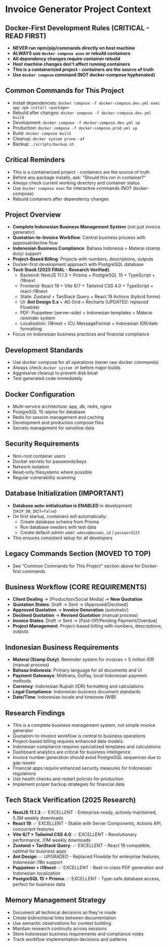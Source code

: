 # Invoice Generator Project Context

## Docker-First Development Rules (CRITICAL - READ FIRST)
- **NEVER run npm/pip/commands directly on host machine**
- **ALWAYS use `docker compose exec` or rebuild containers**
- **All dependency changes require container rebuild**
- **Host machine changes don't affect running containers**
- **This is a containerized project - containers are the source of truth**
- **Use `docker compose` command (NOT docker-compose hyphenated)**

## Common Commands for This Project
- Install dependencies: `docker compose -f docker-compose.dev.yml exec app npm install <package>`
- Rebuild after changes: `docker compose -f docker-compose.dev.yml build`
- Development: `docker compose -f docker-compose.dev.yml up`
- Production: `docker compose -f docker-compose.prod.yml up`
- Build: `docker compose build`
- Cleanup: `docker system prune -af`
- Backup: `./scripts/backup.sh`

## Critical Reminders
- This is a containerized project - containers are the source of truth
- Before any package installs, ask: "Should this run in container?"
- Always check current working directory and container status
- Use `docker compose exec` for interactive commands (NOT docker-compose)
- Rebuild containers after dependency changes

## Project Overview
- **Complete Indonesian Business Management System** (not just invoice generator)
- **Quotation-to-Invoice Workflow**: Central business process with approval/decline flow  
- **Indonesian Business Compliance**: Bahasa Indonesia + Materai (stamp duty) support
- **Project-Based Billing**: Projects with numbers, descriptions, outputs
- Docker-first development approach with PostgreSQL database
- **Tech Stack (2025 FINAL - Research Verified)**: 
  - Backend: NestJS 11.1.3 + Prisma + PostgreSQL 15 + TypeScript + i18next
  - Frontend: React 19 + Vite 6/7 + Tailwind CSS 4.0 + TypeScript + react-i18next
  - State: Zustand + TanStack Query + React 19 Actions (hybrid forms)
  - UI: **Ant Design 5.x** + AG Grid + Recharts (UPDATED: replaced Flowbite)
  - PDF: Puppeteer (server-side) + Indonesian templates + Materai reminder system
  - Localization: i18next + ICU MessageFormat + Indonesian IDR/date formatting
- Focus on Indonesian business practices and financial compliance

## Development Standards
- Use docker compose for all operations (never raw docker commands)
- Always check `docker system df` before major builds
- Aggressive cleanup to prevent disk bloat
- Test generated code immediately

## Docker Configuration
- Multi-service architecture: app, db, redis, nginx
- PostgreSQL 15-alpine for database
- Redis for session management and caching
- Development and production compose files
- Secrets management for sensitive data

## Security Requirements
- Non-root container users
- Docker secrets for passwords/keys  
- Network isolation
- Read-only filesystems where possible
- Regular vulnerability scanning

## Database Initialization (IMPORTANT)
- **Database auto-initialization is ENABLED** in development (`SKIP_DB_INIT=false`)
- On first startup, containers will automatically:
  - Create database schema from Prisma
  - Run database seeders with test data
  - Create default admin user: `admin@monomi.id` / `password123`
- This ensures consistent setup for all developers

## Legacy Commands Section (MOVED TO TOP)
- See "Common Commands for This Project" section above for Docker-first commands

## Business Workflow (CORE REQUIREMENTS)
- **Client Dealing** → [Production/Social Media] → **New Quotation**
- **Quotation States**: Draft → Sent → [Approved/Declined]
- **Approved Quotation** → **Invoice Generation** (automatic)
- **Declined Quotation** → **Revised Quotation** (manual process)
- **Invoice States**: Draft → Sent → [Paid-Off/Pending Payment/Overdue]
- **Project Management**: Project-based billing with numbers, descriptions, outputs

## Indonesian Business Requirements
- **Materai (Stamp Duty)**: Reminder system for invoices > 5 million IDR (manual process)
- **Bahasa Indonesia**: Primary language for all documents and UI
- **Payment Gateways**: Midtrans, GoPay, local Indonesian payment methods
- **Currency**: Indonesian Rupiah (IDR) formatting and calculations
- **Legal Compliance**: Indonesian business document standards
- **Date/Time**: Indonesian locale and timezone (WIB)

## Research Findings
- This is a complete business management system, not simple invoice generator
- Quotation-to-Invoice workflow is central to business operations
- Project-based billing requires enhanced data models
- Indonesian compliance requires specialized templates and calculations
- Dashboard analytics are critical for business intelligence
- Invoice number generation should avoid PostgreSQL sequences due to gap issues
- Financial apps require enhanced security measures for Indonesian regulations
- Use health checks and restart policies for production
- Implement proper backup strategies for financial data

## Tech Stack Verification (2025 Research)
- **NestJS 11.1.3**: ✅ EXCELLENT - Enterprise-ready, actively maintained, 5.3M weekly downloads
- **React 19**: ✅ EXCELLENT - Stable with Server Components, Actions API, concurrent features
- **Vite 6/7 + Tailwind CSS 4.0**: ✅ EXCELLENT - Revolutionary performance, 31M weekly downloads
- **Zustand + TanStack Query**: ✅ EXCELLENT - React 19 compatible, optimal for business apps
- **Ant Design**: ✅ UPGRADED - Replaced Flowbite for enterprise features, Indonesian i18n support
- **Puppeteer + i18next**: ✅ EXCELLENT - Best-in-class PDF generation and Indonesian localization
- **PostgreSQL 15 + Prisma**: ✅ EXCELLENT - Type-safe database access, perfect for business data

## Memory Management Strategy
- Document all technical decisions as they're made
- Create bidirectional links between documentation
- Use semantic observations for context building
- Maintain research continuity across sessions
- Store Indonesian business requirements and compliance notes
- Track workflow implementation decisions and patterns